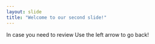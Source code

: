 ```yaml
---
layout: slide
title: "Welcome to our second slide!"
---
```

In case you need to review
Use the left arrow to go back!
